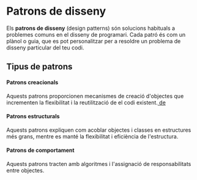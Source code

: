 # Patrons de disseny

Els **patrons de disseny** \(design patterns\) són solucions habituals a problemes comuns en el disseny de programari. Cada patró és com un plànol o guia, que es pot personalitzar per a resoldre un problema de disseny particular del teu codi.  


## Tipus de patrons

#### Patrons creacionals

Aquests patrons proporcionen mecanismes de creació d'objectes que incrementen la flexibilitat i la reutilització de el codi existent.[ de ](https://refactoring.guru/es/design-patterns/abstract-factory)

#### Patrons estructurals

Aquests patrons expliquen com acoblar objectes i classes en estructures més grans, mentre es manté la flexibilitat i eficiència de l'estructura.

#### Patrons de comportament

Aquests patrons tracten amb algoritmes i l'assignació de responsabilitats entre objectes.



